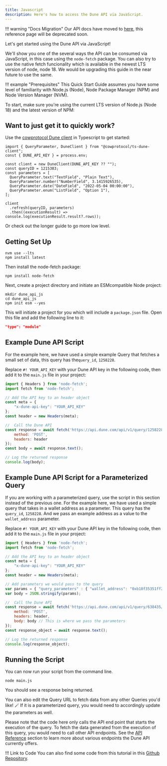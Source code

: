 ```yaml
---
title: Javascript
description: Here's how to access the Dune API via JavaScript.
---
```


!!! warning "Docs Migration"
    Our API docs have moved to [here](https://dune.mintlify.app/api-reference/overview/introduction), this reference page will be deprecated soon.

Let's get started using the Dune API via JavaScript!

We'll show you one of the several ways the API can be consumed via JavaScript, in this case using the `node-fetch` package. You can also try to use the native fetch funcionality which is available in the newest LTS version of node, node 18. We would be upgrading this guide in the near future to use the same.

!!! example "Prerequisites"
    This Quick Start Guide assumes you have some level of familiarity with Node.js (Node), Node Package Manager (NPM) and Node Version Manager (NVM).

To start, make sure you're using the current LTS version of Node.js (Node 18) and the latest version of NPM:

## Want to just get it to quickly work?

Use the [cowprotocol Dune client](https://www.npmjs.com/package/@cowprotocol/ts-dune-client) in Typescript to get started:

```
import { QueryParameter, DuneClient } from "@cowprotocol/ts-dune-client";
const { DUNE_API_KEY } = process.env;

const client = new DuneClient(DUNE_API_KEY ?? "");
const queryID = 1215383;
const parameters = [
  QueryParameter.text("TextField", "Plain Text"),
  QueryParameter.number("NumberField", 3.1415926535),
  QueryParameter.date("DateField", "2022-05-04 00:00:00"),
  QueryParameter.enum("ListField", "Option 1"),
];

client
  .refresh(queryID, parameters)
  .then((executionResult) => console.log(executionResult.result?.rows));
```

Or check out the longer guide to go more low level.

## Getting Set Up

```
nvm use --lts
npm install latest
```

Then install the node-fetch package:

```
npm install node-fetch
```

Next, create a project directory and initiate an ESMcompatible Node project:

```
mkdir dune_api_js
cd dune_api_js
npm init esm --yes
```

This will initiate a project for you which will include a `package.json` file. Open this file and add the following line to it:

``` json
"type": "module"
```

## Example Dune API Script

For the example here, we have used a simple example Query that fetches a small set of data, this query has the`query_id`, `1258228`.

Replace `#! YOUR_API_KEY` with your Dune API key in the following code, then add it to the `main.js` file in your project:

``` js
import { Headers } from 'node-fetch';
import fetch from 'node-fetch';

// Add the API key to an header object
const meta = {
    "x-dune-api-key": "YOUR_API_KEY"
};
const header = new Headers(meta);

//  Call the Dune API
const response = await fetch('https://api.dune.com/api/v1/query/1258228/execute', {
    method: 'POST',
    headers: header
});
const body = await response.text();

// Log the returned response
console.log(body);

```

## Example Dune API Script for a Parameterized Query

If you are working with a parameterized query, use the script in this section instead of the previous one. For the example here, we have used a simple query that takes in a wallet address as a parameter. This query has the `query_id`, `1258228`. And we pass an example address as a value to the `wallet_address` parameter.

Replace `#! YOUR_API_KEY` with your Dune API key in the following code, then add it to the `main.js` file in your project:

``` js
import { Headers } from 'node-fetch';
import fetch from 'node-fetch';

// Add the API key to an header object
const meta = {
    "x-dune-api-key": "YOUR_API_KEY"
};
const header = new Headers(meta);

// Add parameters we would pass to the query
var params = { "query_parameters" : { "wallet_address": "0xb10f35351ff21bb81dc02d4fd901ac5ae34e8dc4" }};
var body = JSON.stringify(params);

//  Call the Dune API
const response = await fetch('https://api.dune.com/api/v1/query/638435/execute', {
    method: 'POST',
    headers: header,
    body: body // This is where we pass the parameters
});
const response_object = await response.text();

// Log the returned response
console.log(response_object);

```

## Running the Script

You can now run your script from the command line.

```
node main.js
```
You should see a response being returned.

You can also edit the Query URL to fetch data from any other Queries you'd like! 🪄
If it is a parameterized query, you would need to accordingly update the parameters as well.

Please note that the code here only calls the API end point that starts the execution of the query. To fetch the data generated from the execution of this query, you would need to call other API endpoints. See the [API Reference](../api-reference/authentication.md) section to learn more about various endpoints the Dune API currently offers.

!!! Link to Code
    You can also find some code from this tutorial in this [Github Repository](https://github.com/SusmeetJain/dune_api_js).
